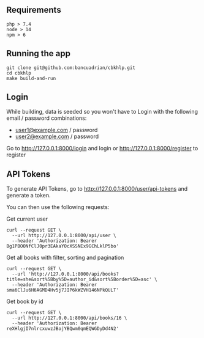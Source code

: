 ## Requirements
```
php > 7.4
node > 14
npm > 6
```
## Running the app
```
git clone git@github.com:bancuadrian/cbkhlp.git
cd cbkhlp
make build-and-run
```

## Login

While building, data is seeded so you won't have to Login with the following email / password combinations:

* user1@example.com / password
* user2@example.com / password

Go to http://127.0.0.1:8000/login and login or http://127.0.0.1:8000/register to register

## API Tokens

To generate API Tokens, go to http://127.0.0.1:8000/user/api-tokens and generate a token.

You can then use the following requests:

Get current user
```
curl --request GET \
  --url http://127.0.0.1:8000/api/user \
  --header 'Authorization: Bearer Bg1PBOONfClJ0pr3EAkaYOcXSSNEx9GChLklP5bo'
```

Get all books with filter, sorting and pagination
```
curl --request GET \
  --url 'http://127.0.0.1:8000/api/books?title=she&sort%5Bby%5D=author_id&sort%5Border%5D=asc' \
  --header 'Authorization: Bearer sma6ClJu6H6AGMD4Hv5j7JIP6kWZVH146NPkQULT'
```

Get book by id
```
curl --request GET \
  --url http://127.0.0.1:8000/api/books/16 \
  --header 'Authorization: Bearer reXHlgjI7nlrcxuwzJBojYBQwm0qmEQWGDyDd4N2'
```

